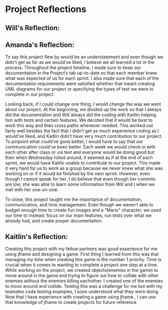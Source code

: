 <h1> Project Reflections </h1>

<h2> Will's Reflection: </h2>



<h2> Amanda's Reflection: </h2>
	
To say this project flew by would be an understatement and even though we didn’t get as far as we would’ve liked, I believe we all learned a lot in the process. Throughout the project timeline, I made sure to keep our documentation in the Project’s tab up-to-date so that each member knew what was expected of us for each sprint. I also made sure that each of the documentation requirements were satisfied whether that meant creating UML diagrams for our project or specifying the types of test we were to complete in our project. 

Looking back, if I could change one thing, I would change the way we went about our project. At the beginning, we divided up the work so that I always did the documentation and Will always did the coding with Kaitlin helping him with tests and certain features. We decided that it would be best to work this way and then cross paths whenever needed. This worked out fairly well besides the fact that I didn’t get as much experience coding as I would’ve liked, and Kaitlin didn’t have very much contribution to our project. To pinpoint what could’ve gone better, I would have to say that our communication could’ve been better. Each week we would check in with each other after class or via text and everyone would be doing good but then when Wednesday rolled around, it seemed as if at the end of each sprint, we would have Kaitlin unable to contribute to our project. This made it very hard for us to work as a group because we never knew what she was working on or if it would be finished by the next sprint. However, even though I cannot speak for her, I do believe that even though her commits are low, she was able to learn some information from Will and I when we met with her one-on-one. 

To close, this project taught me the importance of documentation, communication, and time management. Even though we weren’t able to budget enough time to create fun images and a “Mario” character, we used our time to instead, focus on our main features, run tests over what we already had, and create proper documentation. 


<h2> Kaitlin's Reflection: </h2>

Creating this project with my fellow partners was good experience for me using jframe and designing a game. First thing I learned from this was that managing my time when creating this game is the number 1 priority. Time is crucial when it comes to wanting to complete a project one step at a time. While working on the project, we created objects(enemies in the game) to move around in the game and trying to figure out how to collide with other enemies without the enemies killing eachother. I created one of the enemies to move around and collide. Testing this was a challenge for me but with my teamates code testing examples, I soon understood what they were doing. Now that I have experience with creating a game using jframe , I can use that knowledge of jframe to create projects for future reference 
